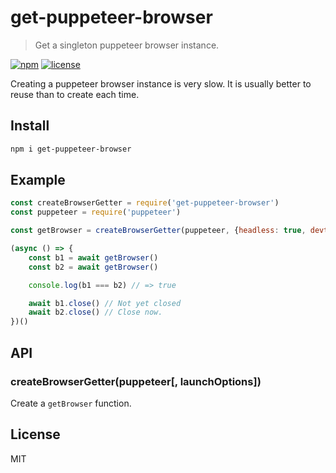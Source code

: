 # get-puppeteer-browser
> Get a singleton puppeteer browser instance.

[![npm](https://flat.badgen.net/npm/v/get-puppeteer-browser)](https://www.npmjs.com/package/get-puppeteer-browser)
[![license](https://flat.badgen.net/github/license/skt-t1-byungi/get-puppeteer-browser)](https://github.com/skt-t1-byungi/get-puppeteer-browser/blob/master/LICENSE)

Creating a puppeteer browser instance is very slow. It is usually better to reuse than to create each time.

## Install
```sh
npm i get-puppeteer-browser
```

## Example
```js
const createBrowserGetter = require('get-puppeteer-browser')
const puppeteer = require('puppeteer')

const getBrowser = createBrowserGetter(puppeteer, {headless: true, devtools: true});

(async () => {
    const b1 = await getBrowser()
    const b2 = await getBrowser()

    console.log(b1 === b2) // => true

    await b1.close() // Not yet closed
    await b2.close() // Close now.
})()
```

## API
### createBrowserGetter(puppeteer[, launchOptions])
Create a `getBrowser` function.

## License
MIT
